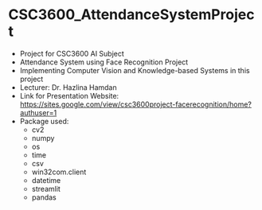 # CSC3600_AttendanceSystemProject
- Project for CSC3600 AI Subject
- Attendance System using Face Recognition Project
- Implementing Computer Vision and Knowledge-based Systems in this project
- Lecturer: Dr. Hazlina Hamdan
- Link for Presentation Website: https://sites.google.com/view/csc3600project-facerecognition/home?authuser=1
- Package used:
  - cv2
  - numpy
  - os
  - time
  - csv
  - win32com.client
  - datetime
  - streamlit
  - pandas
